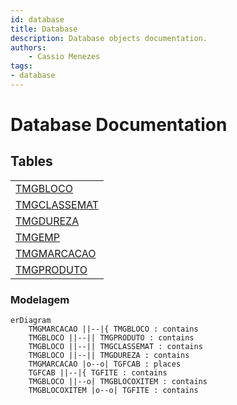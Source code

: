 ```yaml
---
id: database
title: Database
description: Database objects documentation.
authors:
    - Cassio Menezes
tags: 
- database
---
```

# Database Documentation

## Tables

|  |
|--|
| [TMGBLOCO](TMGBLOCO.md) |
| [TMGCLASSEMAT](TMGCLASSEMAT.md) |
| [TMGDUREZA](TMGDUREZA.md) |
| [TMGEMP](TMGEMP.md) |
| [TMGMARCACAO](TMGMARCACAO.md) |
| [TMGPRODUTO](TMGPRODUTO.md) |

### Modelagem

```mermaid
erDiagram
    TMGMARCACAO ||--|{ TMGBLOCO : contains
    TMGBLOCO ||--|| TMGPRODUTO : contains
    TMGBLOCO ||--|| TMGCLASSEMAT : contains
    TMGBLOCO ||--|| TMGDUREZA : contains
    TMGMARCACAO |o--o| TGFCAB : places
    TGFCAB ||--|{ TGFITE : contains
    TMGBLOCO ||--o| TMGBLOCOXITEM : contains
    TMGBLOCOXITEM |o--o| TGFITE : contains
```
